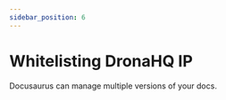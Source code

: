 ```yaml
---
sidebar_position: 6
---
```


# Whitelisting DronaHQ IP

Docusaurus can manage multiple versions of your docs.